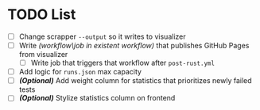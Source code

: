# TODO List

- [ ] Change scrapper `--output` so it writes to visualizer
- [ ] Write *(workflow\job in existent workflow)* that publishes GitHub Pages from visualizer
  - [ ] Write job that triggers that workflow after `post-rust.yml`
- [ ] Add logic for `runs.json` max capacity
- [ ] ***(Optional)*** Add weight column for statistics that prioritizes newly failed tests
- [ ] ***(Optional)*** Stylize statistics column on frontend